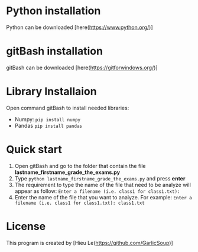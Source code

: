 # Python installation
Python can be downloaded [here(https://www.python.org/)]

# gitBash installation
gitBash can be downloaded [here(https://gitforwindows.org/)]

# Library Installaion
Open command gitBash to install needed libraries:
- Numpy: `pip install numpy`
- Pandas `pip install pandas`

# Quick start
1. Open gitBash and go to the folder that contain the file **lastname_firstname_grade_the_exams.py**
2. Type `python lastname_firstname_grade_the_exams.py` and press **enter**
3. The requirement to type the name of the file that need to be analyze will appear as follow: `Enter a filename (i.e. class1 for class1.txt):`
4. Enter the name of the file that you want to analyze. For example: `Enter a filename (i.e. class1 for class1.txt): class1.txt`

# License
This program is created by [Hieu Le(https://github.com/GarlicSoup)]
